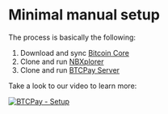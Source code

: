 # Minimal manual setup

The process is basically the following:

1. Download and sync [Bitcoin Core](https://bitcoincore.org)
2. Clone and run [NBXplorer](https://github.com/dgarage/NBxplorer)
3. Clone and run [BTCPay Server](https://github.com/btcpayserver/btcpayserver)

Take a look to our video to learn more:

[![BTCPay - Setup](http://img.youtube.com/vi/Xo_vApXTZBU/mqdefault.jpg)](http://www.youtube.com/watch?v=Xo_vApXTZBU "BTCPay - Setup")